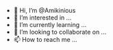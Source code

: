 - 👋 Hi, I’m @Amikinious
- 👀 I’m interested in ...
- 🌱 I’m currently learning ...
- 💞️ I’m looking to collaborate on ...
- 📫 How to reach me ...

<!---
Amikinious/Amikinious is a ✨ special ✨ repository because its `README.md` (this file) appears on your GitHub profile.
You can click the Preview link to take a look at your changes.
--->
